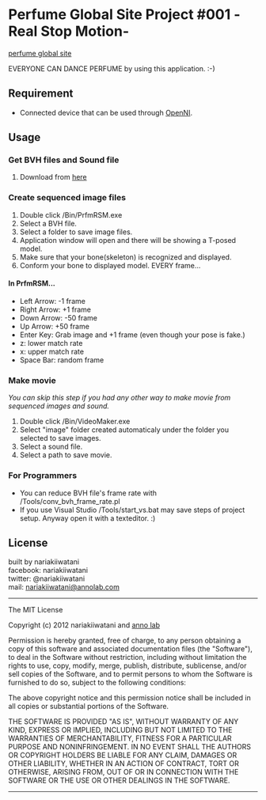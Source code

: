 # Perfume Global Site Project #001 -Real Stop Motion-
[perfume global site]( http://www.perfume-global.com/ )

EVERYONE CAN DANCE PERFUME by using this application. :-)

## Requirement
* Connected device that can be used through [OpenNI]( http://www.openni.org/ "OpenNI").

## Usage
### Get BVH files and Sound file
1. Download from [here]( http://www.perfume-global.com/ "perfume global site")

### Create sequenced image files
1. Double click /Bin/PrfmRSM.exe
1. Select a BVH file.
1. Select a folder to save image files.
1. Application window will open and there will be showing a T-posed model.
1. Make sure that your bone(skeleton) is recognized and displayed.
1. Conform your bone to displayed model. EVERY frame...

#### In PrfmRSM...
* Left Arrow: \-1 frame
* Right Arrow: \+1 frame
* Down Arrow: \-50 frame
* Up Arrow: \+50 frame
* Enter Key: Grab image and \+1 frame (even though your pose is fake.)
* z: lower match rate
* x: upper match rate
* Space Bar: random frame

### Make movie
_You can skip this step if you had any other way to make movie from sequenced images and sound._
1. Double click /Bin/VideoMaker.exe
1. Select "image" folder created automaticaly under the folder you selected to save images.
1. Select a sound file.
1. Select a path to save movie.

### For Programmers
* You can reduce BVH file's frame rate with /Tools/conv_bvh_frame_rate.pl
* If you use Visual Studio /Tools/start_vs.bat may save steps of project setup. Anyway open it with a texteditor. :)

## License
built by nariakiiwatani  
facebook: nariakiiwatani  
twitter: @nariakiiwatani  
mail: nariakiiwatani@annolab.com  

----------------------------------------------------------

The MIT License

Copyright (c) 2012 nariakiiwatani and [anno lab]( http://www.annolab.com/ "anno lab")

Permission is hereby granted, free of charge, to any person obtaining a copy
of this software and associated documentation files (the "Software"), to deal
in the Software without restriction, including without limitation the rights
to use, copy, modify, merge, publish, distribute, sublicense, and/or sell
copies of the Software, and to permit persons to whom the Software is
furnished to do so, subject to the following conditions:

The above copyright notice and this permission notice shall be included in
all copies or substantial portions of the Software.

THE SOFTWARE IS PROVIDED "AS IS", WITHOUT WARRANTY OF ANY KIND, EXPRESS OR
IMPLIED, INCLUDING BUT NOT LIMITED TO THE WARRANTIES OF MERCHANTABILITY,
FITNESS FOR A PARTICULAR PURPOSE AND NONINFRINGEMENT. IN NO EVENT SHALL THE
AUTHORS OR COPYRIGHT HOLDERS BE LIABLE FOR ANY CLAIM, DAMAGES OR OTHER
LIABILITY, WHETHER IN AN ACTION OF CONTRACT, TORT OR OTHERWISE, ARISING FROM,
OUT OF OR IN CONNECTION WITH THE SOFTWARE OR THE USE OR OTHER DEALINGS IN
THE SOFTWARE.

----------------------------------------------------------
